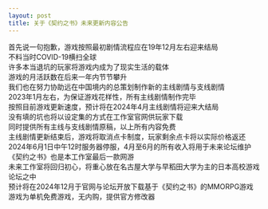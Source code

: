 ```yaml
---
layout: post
title: 关于《契约之书》未来更新内容公告
---
```


首先说一句抱歉，游戏按照最初剧情流程应在19年12月左右迎来结局<br>
不料当时COVID-19横扫全球<br>
许多本当退坑的玩家将游戏内成为了现实生活的载体<br>
游戏的月活跃数在后来一年内节节攀升<br>
我们也在努力协助远在中国境内的总策划制作新的主线剧情与支线剧情<br>
2023年1月左右，为保证游戏花样性，所有主线剧情制作完毕<br>
按照目前游戏更新速度，预计将在2024年4月主线剧情将迎来大结局<br>
没有填的坑也将以设定集的方式在工作室官网供玩家下载<br>
同时提供所有主线与支线剧情原稿，以上所有内容免费<br>
主线剧情更新结束后，游戏将取消点卡制度，玩家剩余点卡将以实际价格返还<br>
2024年6月1日中午12时服务器停服，4月至6月的所有收入将用于未来论坛维护<br>
《契约之书》也是本工作室最后一款网游<br>
未来工作室将回归初心，将重心放在名古屋大学与早稻田大学为主的日本高校游戏论坛之中<br>
预计将在2024年12月于官网与论坛开放下载基于《契约之书》的MMORPG游戏<br>
游戏为单机免费游戏，无内购，提供官方修改器<br>